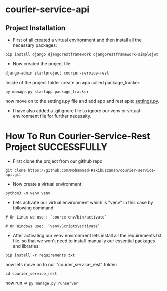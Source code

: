 # courier-service-api

## Project Installation

* First of all created a virtual environment and then install all the necessary packages:

```
pip install django djangorestframework djangorestframework-simplejwt
```

* Now created the project file: 
```
django-admin startproject courier-service-rest
```
Inside of the project folder create an app called package_tracker:

```
py manage.py startapp package_tracker 
```

now move on to the settings.py file and add app and rest apis: [settings.py](https://prnt.sc/XdvsFz_AhrUU).

* I have also added a .gitignore file to ignore our venv or virtual environment file for further necessity.


# How To Run Courier-Service-Rest Project SUCCESSFULLY

* First clone the project from our github repo 
```
git clone https://github.com/Mohammad-Rakibuzzaman/courier-service-api.git
```

* Now create a virtual environment:
```
python3 -m venv venv
```

* Lets activate our virtual environment which is "venv" in this case by following command:

```
# On Linux we use : `source env/bin/activate`

# On Windows use:  `venv\Scripts\activate`
```
* After activating our venv environment lets install all the requirements.txt file. so that we won't need to install manually our essential packages and libraries:
```
pip install -r requirements.txt
```

now lets move on to our "courier_service_rest" folder:
```
cd courier_service_rest
```

now run => ``` py manage.py runserver ```


